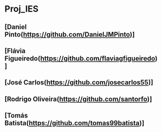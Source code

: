 
# Proj_IES

## [Daniel Pinto(https://github.com/DanielJMPinto)]

## [Flávia Figueiredo(https://github.com/flaviagfigueiredo)]

## [José Carlos(https://github.com/josecarlos55)]

## [Rodrigo Oliveira(https://github.com/santorfo)]

## [Tomás Batista(https://github.com/tomas99batista)]
